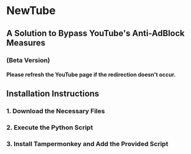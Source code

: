 # NewTube

## A Solution to Bypass YouTube's Anti-AdBlock Measures

### (Beta Version)

#### Please refresh the YouTube page if the redirection doesn't occur.

## Installation Instructions

### 1. Download the Necessary Files
### 2. Execute the Python Script
### 3. Install Tampermonkey and Add the Provided Script
